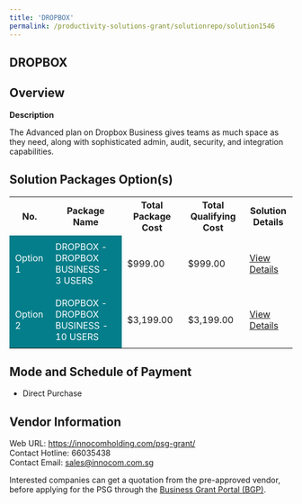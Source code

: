 ```yaml
---
title: 'DROPBOX'
permalink: /productivity-solutions-grant/solutionrepo/solution1546
---
```


## DROPBOX

## Overview

**Description**

The Advanced plan on Dropbox Business gives teams as much space as they need, along with sophisticated admin, audit, security, and integration capabilities.

## Solution Packages Option(s)

<table>
<tr>
<th><b>No.</b></th>
<th><b>Package Name</b></th>
<th><b>Total Package Cost</b></th>
<th><b>Total Qualifying Cost</b></th>
<th><b>Solution Details</b></th>
</tr>
<tr>
<td style='padding: 10px; background-color: #037E8A; color: #FFFFFF;'>Option 1</td>
<td style='padding: 10px; background-color: #037E8A; color: #FFFFFF;'>DROPBOX - DROPBOX BUSINESS - 3 USERS</td>
<td style='padding: 10px;'>$999.00</td>
<td style='padding: 10px;'>$999.00</td>
<td style='padding: 10px;'><a href='https://www.gobusiness.gov.sg/images/psg/Desensitised_Innocom_20200642_Annex_3_Part_1.pdf' target='_blank'>View Details</a></td>
</tr>
<tr>
<td style='padding: 10px; background-color: #037E8A; color: #FFFFFF;'>Option 2</td>
<td style='padding: 10px; background-color: #037E8A; color: #FFFFFF;'>DROPBOX - DROPBOX BUSINESS - 10 USERS </td>
<td style='padding: 10px;'>$3,199.00</td>
<td style='padding: 10px;'>$3,199.00</td>
<td style='padding: 10px;'><a href='https://www.gobusiness.gov.sg/images/psg/Desensitised_Innocom_20200642_Annex_3_Part_2.pdf' target='_blank'>View Details</a></td>
</tr>
</table>

## Mode and Schedule of Payment

 - Direct Purchase

## Vendor Information

 Web URL: https://innocomholding.com/psg-grant/ <br>Contact Hotline: 66035438 <br>Contact Email: sales@innocom.com.sg <br>

Interested companies can get a quotation from the pre-approved vendor, before applying for the PSG through the <a href='https://www.businessgrants.gov.sg/' target='_blank' rel='noopener'>Business Grant Portal (BGP)</a>.

<script src="/jquery/resize-tables.js"></script>
